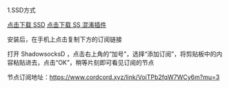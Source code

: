 1.SSD方式

  [点击下载 SSD](https://github.com/reporterr/reporter/raw/master/files/ssd-android.apk) 
  [点击下载 SS 混淆插件](https://github.com/reporterr/reporter/raw/master/files/ss-android-obfs.apk)

  安装后，在手机上点击复制下方的订阅链接

  打开 ShadowsocksD ，点击右上角的“加号”，选择“添加订阅”，将剪贴板中的内容粘贴进去，点击“OK”，稍等片刻即可看见订阅的节点
  
  节点订阅地址：https://www.cordcord.xyz/link/VojTPb2fqW7WCy6m?mu=3

